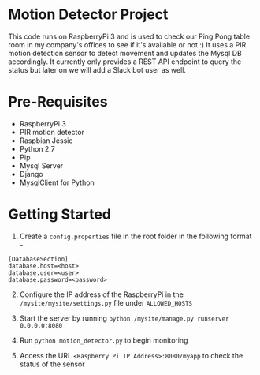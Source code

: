 # Motion Detector Project

This code runs on RaspberryPi 3 and is used to check our Ping Pong table room in my company's offices to see if it's available or not :)
It uses a PIR motion detection sensor to detect movement and updates the Mysql DB accordingly.
It currently only provides a REST API endpoint to query the status but later on we will add a Slack bot user as well.

# Pre-Requisites

* RaspberryPi 3
* PIR motion detector
* Raspbian Jessie
* Python 2.7
* Pip
* Mysql Server
* Django
* MysqlClient for Python

# Getting Started

1. Create a `config.properties` file in the root folder in the following format - 

```
[DatabaseSection]
database.host=<host>
database.user=<user>
database.password=<password>
```

2. Configure the IP address of the RaspberryPi in the `/mysite/mysite/settings.py` file under `ALLOWED_HOSTS`

3. Start the server by running `python /mysite/manage.py runserver 0.0.0.0:8080`

4. Run `python motion_detector.py` to begin monitoring

5. Access the URL `<Raspberry Pi IP Address>:8080/myapp` to check the status of the sensor
